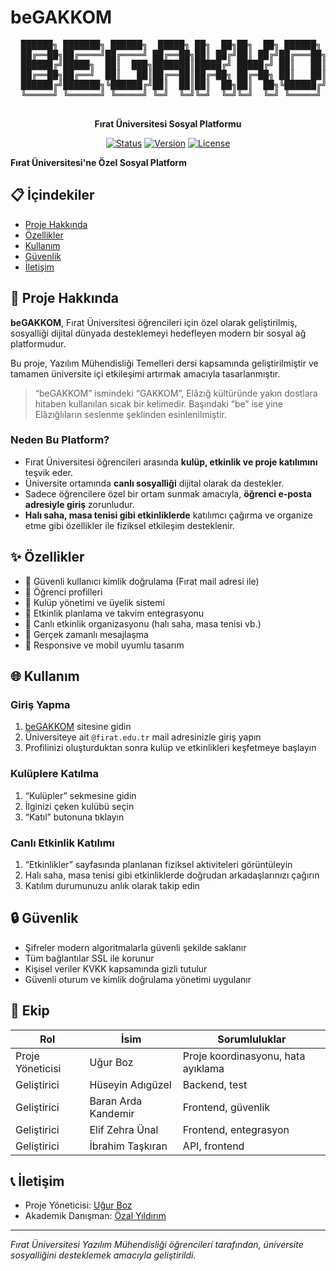 # beGAKKOM

<div align="center">
  <pre>
  ██████╗ ███████╗ ██████╗  █████╗ ██╗  ██╗██╗  ██╗ ██████╗ ███╗   ███╗
  ██╔══██╗██╔════╝██╔════╝ ██╔══██╗██║ ██╔╝██║ ██╔╝██╔═══██╗████╗ ████║
  ██████╔╝█████╗  ██║  ███╗███████║█████╔╝ █████╔╝ ██║   ██║██╔████╔██║
  ██╔══██╗██╔══╝  ██║   ██║██╔══██║██╔═██╗ ██╔═██╗ ██║   ██║██║╚██╔╝██║
  ██████╔╝███████╗╚██████╔╝██║  ██║██║  ██╗██║  ██╗╚██████╔╝██║ ╚═╝ ██║
  ╚═════╝ ╚══════╝ ╚═════╝ ╚═╝  ╚═╝╚═╝  ╚═╝╚═╝  ╚═╝ ╚═════╝ ╚═╝     ╚═╝
  </pre>
  <p><strong>Fırat Üniversitesi Sosyal Platformu</strong></p>

  [![Status](https://img.shields.io/badge/Status-Active-success.svg)](https://begakkom.firat.edu.tr)
  [![Version](https://img.shields.io/badge/Version-1.0.0-blue.svg)](https://begakkom.firat.edu.tr)
  [![License](https://img.shields.io/badge/License-ISC-blue.svg)](LICENSE)
</div>

**Fırat Üniversitesi'ne Özel Sosyal Platform**

## 📋 İçindekiler

- [Proje Hakkında](#proje-hakkında)
- [Özellikler](#özellikler)
- [Kullanım](#kullanım)
- [Güvenlik](#güvenlik)
- [İletişim](#iletişim)

## 🎯 Proje Hakkında

**beGAKKOM**, Fırat Üniversitesi öğrencileri için özel olarak geliştirilmiş, sosyalliği dijital dünyada desteklemeyi hedefleyen modern bir sosyal ağ platformudur.

Bu proje, Yazılım Mühendisliği Temelleri dersi kapsamında geliştirilmiştir ve tamamen üniversite içi etkileşimi artırmak amacıyla tasarlanmıştır.

> “beGAKKOM” ismindeki “GAKKOM”, Elâzığ kültüründe yakın dostlara hitaben kullanılan sıcak bir kelimedir. Başındaki “be” ise yine Elâzığlıların seslenme şeklinden esinlenilmiştir.

### Neden Bu Platform?

- Fırat Üniversitesi öğrencileri arasında **kulüp, etkinlik ve proje katılımını** teşvik eder.
- Üniversite ortamında **canlı sosyalliği** dijital olarak da destekler.
- Sadece öğrencilere özel bir ortam sunmak amacıyla, **öğrenci e-posta adresiyle giriş** zorunludur.
- **Halı saha, masa tenisi gibi etkinliklerde** katılımcı çağırma ve organize etme gibi özellikler ile fiziksel etkileşim desteklenir.

## ✨ Özellikler

- 🔐 Güvenli kullanıcı kimlik doğrulama (Fırat mail adresi ile)
- 👥 Öğrenci profilleri
- 🎯 Kulüp yönetimi ve üyelik sistemi
- 📅 Etkinlik planlama ve takvim entegrasyonu
- 📢 Canlı etkinlik organizasyonu (halı saha, masa tenisi vb.)
- 💬 Gerçek zamanlı mesajlaşma
- 📱 Responsive ve mobil uyumlu tasarım

## 🌐 Kullanım

### Giriş Yapma
1. [beGAKKOM](https://begakkom.firat.edu.tr) sitesine gidin
2. Üniversiteye ait `@firat.edu.tr` mail adresinizle giriş yapın
3. Profilinizi oluşturduktan sonra kulüp ve etkinlikleri keşfetmeye başlayın

### Kulüplere Katılma
1. “Kulüpler” sekmesine gidin
2. İlginizi çeken kulübü seçin
3. “Katıl” butonuna tıklayın

### Canlı Etkinlik Katılımı
1. “Etkinlikler” sayfasında planlanan fiziksel aktiviteleri görüntüleyin
2. Halı saha, masa tenisi gibi etkinliklerde doğrudan arkadaşlarınızı çağırın
3. Katılım durumunuzu anlık olarak takip edin

## 🔒 Güvenlik

- Şifreler modern algoritmalarla güvenli şekilde saklanır
- Tüm bağlantılar SSL ile korunur
- Kişisel veriler KVKK kapsamında gizli tutulur
- Güvenli oturum ve kimlik doğrulama yönetimi uygulanır

## 👥 Ekip

| Rol | İsim | Sorumluluklar |
|-----|------|---------------|
| Proje Yöneticisi | Uğur Boz | Proje koordinasyonu, hata ayıklama |
| Geliştirici | Hüseyin Adıgüzel | Backend, test |
| Geliştirici | Baran Arda Kandemir | Frontend, güvenlik |
| Geliştirici | Elif Zehra Ünal | Frontend, entegrasyon |
| Geliştirici | İbrahim Taşkıran | API, frontend |

## 📞 İletişim

- Proje Yöneticisi: [Uğur Boz](mailto:iletisim.ugurboz@gmail.com)
- Akademik Danışman: [Özal Yıldırım](mailto:ozalyildirim@firat.edu.tr)
---

_Fırat Üniversitesi Yazılım Mühendisliği öğrencileri tarafından, üniversite sosyalliğini desteklemek amacıyla geliştirildi._